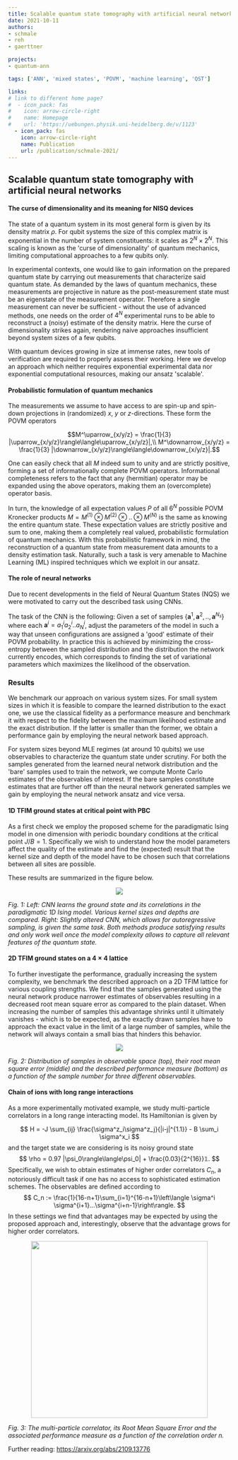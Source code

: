 ```yaml
---
title: Scalable quantum state tomography with artificial neural networks [Blogpost]
date: 2021-10-11
authors:
- schmale
- reh
- gaerttner

projects:
- quantum-ann

tags: ['ANN', 'mixed states', 'POVM', 'machine learning', 'QST']

links:
# link to different home page?
#  - icon_pack: fas
#    icon: arrow-circle-right
#    name: Homepage
#    url: 'https://uebungen.physik.uni-heidelberg.de/v/1123'
  - icon_pack: fas
    icon: arrow-circle-right
    name: Publication
    url: /publication/schmale-2021/
---
```


## Scalable quantum state tomography with artificial neural networks


#### The curse of dimensionality and its meaning for NISQ devices

The state of a quantum system in its most general form is given by its density matrix $\rho$. For qubit systems the size of this complex matrix is exponential in the number of system constituents: it scales as $2^N\times2^N$. This scaling is known as the 'curse of dimensionality' of quantum mechanics, limiting computational approaches to a few qubits only.

In experimental contexts, one would like to gain information on the prepared quantum state by carrying out measurements that characterize said quantum state. As demanded by the laws of quantum mechanics, these measurements are projective in nature as the post-measurement state must be an eigenstate of the measurement operator. Therefore a single measurement can never be sufficient - without the use of advanced methods, one needs on the order of $4^N$ experimental runs to be able to reconstruct a (noisy) estimate of the density matrix. Here the curse of dimensionality strikes again, rendering naive approaches insufficient beyond system sizes of a few qubits.

With quantum devices growing in size at immense rates, new tools of verification are required to properly assess their working. Here we develop an approach which neither requires exponential experimental data nor exponential computational resources, making our ansatz 'scalable'.

#### Probabilistic formulation of quantum mechanics
The measurements we assume to have access to are spin-up and spin-down projections in (randomized) $x$, $y$ or $z$-directions. These form the POVM operators

$$M^\uparrow_{x/y/z} = \frac{1}{3} |\uparrow_{x/y/z}\rangle\langle\uparrow_{x/y/z}|,\\
M^\downarrow_{x/y/z} = \frac{1}{3} |\downarrow_{x/y/z}\rangle\langle\downarrow_{x/y/z}|.$$

One can easily check that all $M$ indeed sum to unity and are strictly positive, forming a set of informationally complete POVM operators. Informational completeness refers to the fact that any (hermitian) operator may be expanded using the above operators, making them an (overcomplete) operator basis.

In turn, the knowledge of all expectation values $P$ of all $6^N$ possible POVM Kronecker products $M=M^{(1)}\otimes M^{(2)} \otimes .. \otimes M^{(N)}$ is the same as knowing the entire quantum state. These expectation values are strictly positive and sum to one, making them a completely real valued, probabilistic formulation of quantum mechanics. With this probabilistic framework in mind, the reconstruction of a quantum state from measurement data amounts to a density estimation task. Naturally, such a task is very amenable to Machine Learning (ML) inspired techniques which we exploit in our ansatz.

#### The role of neural networks
Due to recent developments in the field of Neural Quantum States (NQS) we were motivated to carry out the described task using CNNs.

The task of the CNN is the following: Given a set of samples $\{\textbf{a}^1, \textbf{a}^2, .., \textbf{a}^{N_s}\}$ where each $\textbf{a}^i=a^i_1a^i_2..a^i_N$, adjust the parameters of the model in such a way that unseen configurations are assigned a 'good' estimate of their POVM probability. In practice this is achieved by minimizing the cross-entropy between the sampled distribution and the distribution the network currently encodes, which corresponds to finding the set of variational parameters which maximizes the likelihood of the observation.

### Results

We benchmark our approach on various system sizes. For small system sizes in which it is feasible to compare the learned distribution to the exact one, we use the classical fidelity as a performance measure and benchmark it with respect to the fidelity between the maximum likelihood estimate and the exact distribution. If the latter is smaller than the former, we obtain a performance gain by employing the neural network based approach.

For system sizes beyond MLE regimes (at around 10 qubits) we use observables to characterize the quantum state under scrutiny. For both the samples generated from the learned neural network distribution and the 'bare' samples used to train the network, we compute Monte Carlo estimates of the observables of interest. If the bare samples constitute estimates that are further off than the neural network generated samples we gain by employing the neural network ansatz and vice versa.

#### 1D TFIM ground states at critical point with PBC

As a first check we employ the proposed scheme for the paradigmatic Ising model in one dimension with periodic boundary conditions at the critical point $J/B = 1$. Specifically we wish to understand how the model parameters affect the quality of the estimate and find the (expected) result that the kernel size and depth of the model have to be chosen such that correlations between all sites are possible.

These results are summarized in the figure below.

<p align="center">
<img src="corr_lens-1.png">
</p>

*Fig. 1: Left: CNN learns the ground state and its correlations in the paradigmatic 1D Ising model. Various kernel sizes and depths are compared. Right: Slightly altered CNN, which allows for autoregressive sampling, is given the same task. Both methods produce satisfying results and only work well once the model complexity allows to capture all relevant features of the quantum state.*

#### 2D TFIM ground states on a $4\times 4$ lattice

To further investigate the performance, gradually increasing the system complexity, we benchmark the described approach on a 2D TFIM lattice for various coupling strengths. We find that the samples generated using the neural network produce narrower estimates of observables resulting in a decreased root mean square error as compared to the plain dataset. When increasing the number of samples this advantage shrinks until it ultimately vanishes - which is to be expected, as the exactly drawn samples have to approach the exact value in the limit of a large number of samples, while the network will always contain a small bias that hinders this behavior.

<p align="center">
<img src="observable_hists-1.png">
</p>

*Fig. 2: Distribution of samples in observable space (top), their root mean square error (middle) and the described performance measure (bottom) as a function of the sample number for three different observables.*

#### Chain of ions with long range interactions

As a more experimentally motivated example, we study multi-particle correlators in a long range interacting model. Its Hamiltonian is given by

$$
H = -J \sum_{ij} \frac{\sigma^z_i\sigma^z_j}{|i-j|^{1.1}} - B \sum_i \sigma^x_i
$$
and the target state we are considering is its noisy ground state
$$
\rho = 0.97 |\psi_0\rangle\langle\psi_0| + \frac{0.03}{2^{16}}𝟙.
$$
Specifically, we wish to obtain estimates of higher order correlators $C_n$, a notoriously difficult task if one has no access to sophisticated estimation schemes. The observables are defined according to
$$
C_n := \frac{1}{16-n+1}\sum_{i=1}^{16-n+1}\left\langle \sigma^i \sigma^{i+1}...\sigma^{i+n-1}\right\rangle.
$$
In these settings we find that advantages may be expected by using the proposed approach and, interestingly, observe that the advantage grows for higher order correlators.


<p align="center">
<img src="correlators_3-1.png" width="400">
</p>

*Fig. 3: The multi-particle correlator, its Root Mean Square Error and the associated performance measure as a function of the correlation order n.*

Further reading: https://arxiv.org/abs/2109.13776
